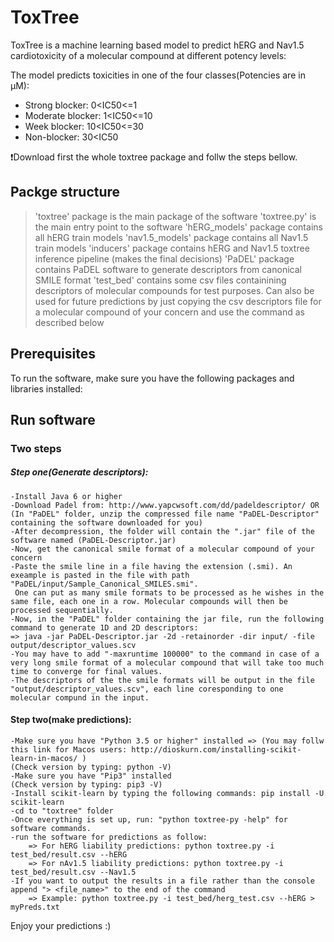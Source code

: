 # ToxTree
ToxTree is a machine learning based model to predict hERG and Nav1.5 cardiotoxicity of a molecular compound at different potency levels:

The model predicts toxicities in one of the four classes(Potencies are in μM):
 - Strong blocker: 0<IC50<=1
 - Moderate blocker: 1<IC50<=10
 - Week blocker: 10<IC50<=30
 - Non-blocker: 30<IC50


:exclamation:Download first the whole toxtree package and follw the steps bellow.


## Packge structure

>'toxtree' package is the main package of the software
>'toxtree.py' is the main entry point to the software
>'hERG_models' package contains all hERG train models 
>'nav1.5_models' package contains all Nav1.5 train models 
>'inducers' package contains hERG and Nav1.5 toxtree inference pipeline (makes the final decisions)
>'PaDEL' package contains PaDEL software to generate descriptors from canonical SMILE format
>'test_bed' contains some csv files containining descriptors of molecular compounds for test purposes. Can also be used
for future predictions by just copying the csv descriptors file for a molecular compound of your concern and use the 
command as described below

## Prerequisites
To run the software, make sure you have the following packages and libraries installed:

## Run software
### Two steps
##### Step one(Generate descriptors):
	-Install Java 6 or higher 
	-Download Padel from: http://www.yapcwsoft.com/dd/padeldescriptor/ OR (In "PaDEL" folder, unzip the compressed file name "PaDEL-Descriptor" containing the software downloaded for you)
	-After decompression, the folder will contain the ".jar" file of the software named (PaDEL-Descriptor.jar)
	-Now, get the canonical smile format of a molecular compound of your concern
	-Paste the smile line in a file having the extension (.smi). An exeample is pasted in the file with path "PaDEL/input/Sample_Canonical_SMILES.smi".
	 One can put as many smile formats to be processed as he wishes in the same file, each one in a row. Molecular compounds will then be processed sequentially.
	-Now, in the "PaDEL" folder containing the jar file, run the following command to generate 1D and 2D descriptors:
	=> java -jar PaDEL-Descriptor.jar -2d -retainorder -dir input/ -file output/descriptor_values.scv
	-You may have to add "-maxruntime 100000" to the command in case of a very long smile format of a molecular compound that will take too much time to converge for final values.
	-The descriptors of the the smile formats will be output in the file "output/descriptor_values.scv", each line coresponding to one molecular compund in the input.
	
#### Step two(make predictions):
	-Make sure you have "Python 3.5 or higher" installed => (You may follw this link for Macos users: http://dioskurn.com/installing-scikit-learn-in-macos/ )
	(Check version by typing: python -V)
	-Make sure you have "Pip3" installed
	(Check version by typing: pip3 -V)
	-Install scikit-learn by typing the following commands: pip install -U scikit-learn
	-cd to "toxtree" folder
	-Once everything is set up, run: "python toxtree-py -help" for software commands.
	-run the software for predictions as follow:
		=> For hERG liability predictions: python toxtree.py -i test_bed/result.csv --hERG
		=> For nAv1.5 liability predictions: python toxtree.py -i test_bed/result.csv --Nav1.5
	-If you want to output the results in a file rather than the console append "> <file_name>" to the end of the command
		=> Example: python toxtree.py -i test_bed/herg_test.csv --hERG > myPreds.txt
		
Enjoy your predictions :)
